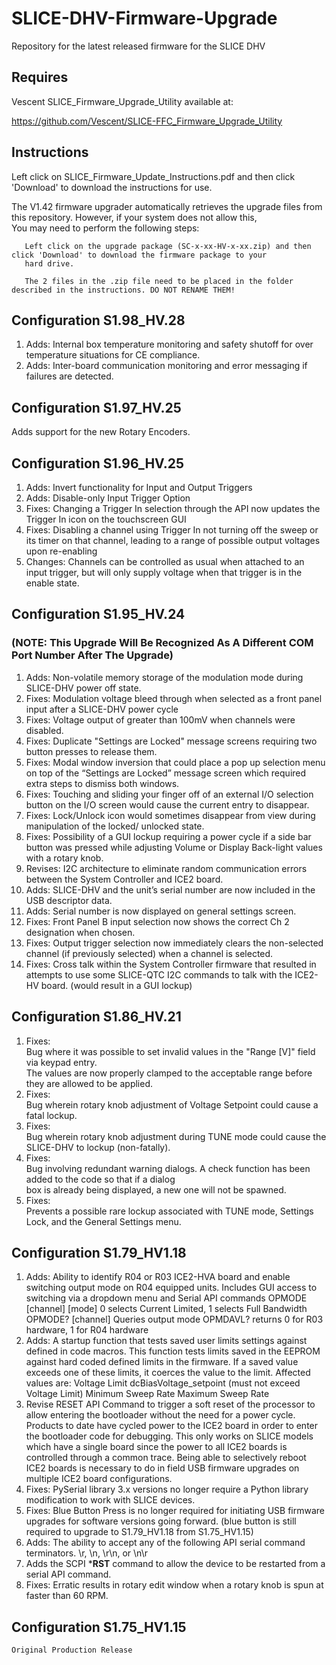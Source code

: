 # SLICE-DHV-Firmware-Upgrade
Repository for the latest released firmware for the SLICE DHV

## Requires 
  Vescent SLICE_Firmware_Upgrade_Utility available at:
  
  https://github.com/Vescent/SLICE-FFC_Firmware_Upgrade_Utility
## Instructions
 
  Left click on SLICE_Firmware_Update_Instructions.pdf and then click 'Download' to download the instructions for use.

  The V1.42 firmware upgrader automatically retrieves the upgrade files from this repository. However, if your system does not allow this,  
  You may need to perform the following steps:  
  
       Left click on the upgrade package (SC-x-xx-HV-x-xx.zip) and then click 'Download' to download the firmware package to your  
       hard drive.
  
       The 2 files in the .zip file need to be placed in the folder described in the instructions. DO NOT RENAME THEM!  

## Configuration S1.98_HV.28 
1.	Adds:
	Internal box temperature monitoring and safety shutoff for over temperature situations for CE compliance.
2.	Adds:
	Inter-board communication monitoring and error messaging if failures are detected. 

## Configuration S1.97_HV.25 
Adds support for the new Rotary Encoders.

## Configuration S1.96_HV.25 
1.	Adds:
	Invert functionality for Input and Output Triggers
2.	Adds:
	Disable-only Input Trigger Option
3. 	Fixes:
	Changing a Trigger In selection through the API now updates the Trigger In icon on the touchscreen GUI
4.	Fixes:
	Disabling a channel using Trigger In not turning off the sweep or its timer on that channel, leading to a range of possible output voltages upon re-enabling
5.	Changes:
	Channels can be controlled as usual when attached to an input trigger, but will only supply voltage when that trigger is in the enable state.

## Configuration S1.95_HV.24 
### (NOTE: This Upgrade Will Be Recognized As A Different COM Port Number After The Upgrade)
1.	Adds:
	 Non-volatile memory storage of the modulation mode during SLICE-DHV power off state.
2. 	Fixes:
	 Modulation voltage bleed through when selected as a front panel input after a SLICE-DHV power cycle
3.	Fixes:
	 Voltage output of greater than 100mV when channels were disabled.
4.	Fixes:
	 Duplicate "Settings are Locked" message screens requiring two button presses to release them.
5.	Fixes:
	 Modal window inversion that could place a pop up selection menu on top of the “Settings are Locked” 
	 message screen which required extra steps to dismiss both windows.
6.	Fixes:
	 Touching and sliding your finger off of an external I/O selection button on the I/O screen would cause 
	 the current entry to disappear.
7. Fixes:
	 Lock/Unlock icon would sometimes disappear from view during manipulation of the locked/ unlocked state.
8.	Fixes:
	 Possibility of a GUI lockup requiring a power cycle if a side bar button was pressed while adjusting 
	 Volume or Display Back-light values with a rotary knob.
 9.	Revises:
	 I2C architecture to eliminate random communication errors between the System Controller and ICE2 board.
10. Adds:
	 SLICE-DHV and the unit’s serial number are now included in the USB descriptor data.
11.	Adds:
	 Serial number is now displayed on general settings screen.
12.	Fixes:
	 Front Panel B input selection now shows the correct Ch 2 designation when chosen.
13.	Fixes:
	 Output trigger selection now immediately clears the non-selected channel (if previously selected) 
	 when a channel is selected.
14. Fixes:
	 Cross talk within the System Controller firmware that resulted in attempts to use some SLICE-QTC I2C 
	 commands to talk with the ICE2-HV board. (would result in a GUI lockup)
	 
## Configuration S1.86_HV.21
 1. Fixes:  
     Bug where it was possible to set invalid values in the "Range [V]" field via keypad entry.  
     The values are now properly clamped to the acceptable range before they are allowed to be applied. 
 2. Fixes:  
     Bug wherein rotary knob adjustment of Voltage Setpoint could cause a fatal lockup.   
 3. Fixes:  
     Bug wherein rotary knob adjustment during TUNE mode could cause the SLICE-DHV to lockup (non-fatally).  
 4. Fixes:  
     Bug involving redundant warning dialogs.  A check function has been added to the code so that if a dialog  
     box is already being displayed, a new one will not be spawned.  
 5. Fixes:  
     Prevents a possible rare lockup associated with TUNE mode, Settings Lock, and the General Settings menu.  
 
## Configuration S1.79_HV1.18
 1. Adds:
    Ability to identify R04 or R03 ICE2-HVA board and enable switching output mode on R04 equipped units.
    Includes GUI access to switching via a dropdown menu and Serial API commands
    OPMODE [channel] [mode] 0 selects Current Limited, 1 selects Full Bandwidth
    OPMODE? [channel] Queries output mode
    OPMDAVL? returns 0 for R03 hardware, 1 for R04 hardware
 2. Adds:
    A startup function that tests saved user limits settings against defined in code macros. This function tests limits saved in the EEPROM against 
    hard coded defined limits in the firmware. 
    If a saved value exceeds one of these limits, it coerces the value to the limit.
    Affected values are:
    Voltage Limit
    dcBiasVoltage_setpoint (must not exceed Voltage Limit)
    Minimum Sweep Rate
    Maximum Sweep Rate
3.  Revise RESET API Command to trigger a soft reset of the processor to allow entering the bootloader without the need for a power cycle. 
    Products to date have cycled power to the ICE2 board in order to enter the bootloader code for debugging. 
    This only works on SLICE models which have a single board since the power to all ICE2 boards is controlled through a common trace.
    Being able to selectively reboot ICE2 boards is necessary to do in field USB firmware upgrades on multiple ICE2 board configurations.
4.  Fixes:
    PySerial library 3.x versions no longer require a Python library modification to work with SLICE devices.
5.  Fixes:
    Blue Button Press is no longer required for initiating USB firmware upgrades for software versions going forward. 
    (blue button is still required to upgrade to S1.79_HV1.18 from S1.75_HV1.15)
6.  Adds:
    The ability to accept any of the following API serial command terminators.
    \r, \n, \r\n, or \n\r
7.  Adds the SCPI ***RST**  command to allow the device to be restarted from a serial API command.
8.  Fixes:
    Erratic results in rotary edit window when a rotary knob is spun at faster than 60 RPM.

## Configuration S1.75_HV1.15
    Original Production Release


       
